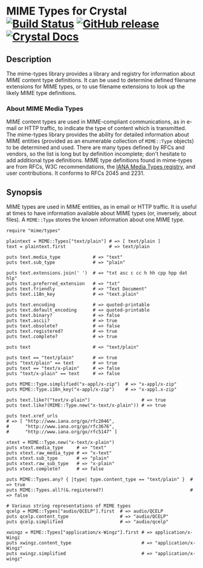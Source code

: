 # MIME Types for Crystal [![Build Status](https://travis-ci.org/jwaldrip/mime-types.cr.svg?branch=master)](https://travis-ci.org/jwaldrip/mime-types.cr) [![GitHub release](https://img.shields.io/github/release/jwaldrip/mime-types.cr.svg)](https://github.com/jwaldrip/mime-types.cr/releases) [![Crystal Docs](https://img.shields.io/badge/Crystal-Docs-8A2BE2.svg)](https://jwaldrip.github.com/mime-types.cr)

## Description

The mime-types library provides a library and registry for information about
MIME content type definitions. It can be used to determine defined filename
extensions for MIME types, or to use filename extensions to look up the likely
MIME type definitions.

### About MIME Media Types

MIME content types are used in MIME-compliant communications, as in e-mail or
HTTP traffic, to indicate the type of content which is transmitted. The
mime-types library provides the ability for detailed information about MIME
entities (provided as an enumerable collection of `MIME::Type` objects) to be
determined and used. There are many types defined by RFCs and vendors, so the
list is long but by definition incomplete; don't hesitate to add additional
type definitions. MIME type definitions found in mime-types are from RFCs, W3C
recommendations, the [IANA Media Types
registry](https://www.iana.org/assignments/media-types/media-types.xhtml), and
user contributions. It conforms to RFCs 2045 and 2231.

## Synopsis

MIME types are used in MIME entities, as in email or HTTP traffic. It is useful
at times to have information available about MIME types (or, inversely, about
files). A `MIME::Type` stores the known information about one MIME type.

```crystal
require "mime/types"

plaintext = MIME::Types["text/plain"] # => [ text/plain ]
text = plaintext.first                # => text/plain

puts text.media_type            # => "text"
puts text.sub_type              # => "plain"

puts text.extensions.join(' ')  # => "txt asc c cc h hh cpp hpp dat hlp"
puts text.preferred_extension   # => "txt"
puts text.friendly              # => "Text Document"
puts text.i18n_key              # => "text.plain"

puts text.encoding              # => quoted-printable
puts text.default_encoding      # => quoted-printable
puts text.binary?               # => false
puts text.ascii?                # => true
puts text.obsolete?             # => false
puts text.registered?           # => true
puts text.complete?             # => true

puts text                       # => "text/plain"

puts text == "text/plain"       # => true
puts "text/plain" == text       # => true
puts text == "text/x-plain"     # => false
puts "text/x-plain" == text     # => false

puts MIME::Type.simplified("x-appl/x-zip")  # => "x-appl/x-zip"
puts MIME::Type.i18n_key("x-appl/x-zip")    # => "x-appl.x-zip"

puts text.like?("text/x-plain")                   # => true
puts text.like?(MIME::Type.new("x-text/x-plain")) # => true

puts text.xref_urls
# => [ "http://www.iana.org/go/rfc2046",
#      "http://www.iana.org/go/rfc3676",
#      "http://www.iana.org/go/rfc5147" ]

xtext = MIME::Type.new("x-text/x-plain")
puts xtext.media_type     # => "text"
puts xtext.raw_media_type # => "x-text"
puts xtext.sub_type       # => "plain"
puts xtext.raw_sub_type   # => "x-plain"
puts xtext.complete?      # => false

puts MIME::Types.any? { |type| type.content_type == "text/plain" }  # => true
puts MIME::Types.all?(&.registered?)                                # => false

# Various string representations of MIME types
qcelp = MIME::Types["audio/QCELP"].first  # => audio/QCELP
puts qcelp.content_type                   # => "audio/QCELP"
puts qcelp.simplified                     # => "audio/qcelp"

xwingz = MIME::Types["application/x-Wingz"].first # => application/x-Wingz
puts xwingz.content_type                          # => "application/x-Wingz"
puts xwingz.simplified                            # => "application/x-wingz"
```
